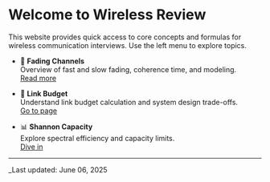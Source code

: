 # Welcome to Wireless Review

This website provides quick access to core concepts and formulas for wireless communication interviews. Use the left menu to explore topics.

<div class="grid cards" markdown>

-   :signal_strength: **Fading Channels**  
    Overview of fast and slow fading, coherence time, and modeling.  
    [Read more](wireless/fading_types_summary.md)

-   :satellite: **Link Budget**  
    Understand link budget calculation and system design trade-offs.  
    [Go to page](wireless/link_budget.md)

-   :bar_chart: **Shannon Capacity**  
    Explore spectral efficiency and capacity limits.  
    [Dive in](wireless/shannon.md)

</div>



---
_Last updated: June 06, 2025
